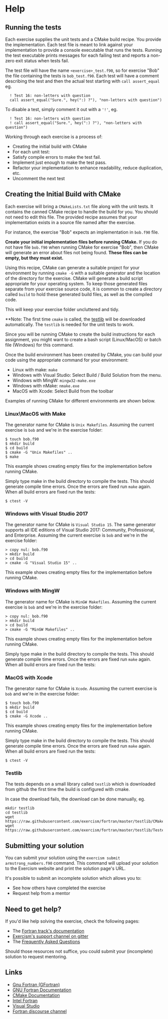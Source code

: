 # Help

## Running the tests

Each exercise supplies the unit tests and a CMake build recipe.  You
provide the implementation.
Each test file is meant to link against your implementation to provide a
console executable that runs the tests.  Running the test executable
prints messages for each failing test and reports a non-zero exit status
when tests fail.

The test file will have the name `<exercise>_test.f90`, so for exercise
"Bob" the file containing the tests is `bob_test.f90`. Each test will have
a comment describing the test and then the actual test starting with
`call assert_equal` eg.

```
  ! Test 16: non-letters with question
  call assert_equal("Sure.", hey(":) ?"), "non-letters with question")
```

To disable a test, simply comment it out with a `'!'`, eg.

```
  ! Test 16: non-letters with question
  ! call assert_equal("Sure.", hey(":) ?"), "non-letters with question")
```

Working through each exercise is a process of:

* Creating the initial build with CMake
* For each unit test:
 * Satisfy compile errors to make the test fail.
 * Implement just enough to make the test pass.
 * Refactor your implementation to enhance readability, reduce duplication, etc.
 * Uncomment the next test


## Creating the Initial Build with CMake

Each exercise will bring a `CMakeLists.txt` file along with the unit
tests.  It contains the canned CMake recipe to handle the build for you.
You should not need to edit this file.  The provided recipe assumes that
your implementation exists in a source file named after
the exercise.

For instance, the exercise "Bob" expects an implementation in `bob.f90` file.

**Create your initial implementation files before running CMake.**
If you do not have file `bob.f90` when running CMake for exercise "Bob", then CMake will generate an error about files not being found.
**These files can be empty, but they must exist.**

Using this recipe, CMake can generate a suitable project for your environment
by running `cmake -G` with a suitable generator and the location of the
directory for the exercise.  CMake will generate a build script appropriate
for your operating system.  To keep those generated files separate from
your exercise source code, it is common to create a directory called `build`
to hold these generated build files, as well as the compiled code.

This will keep your exercise folder uncluttered and tidy.

**Note: The first time `cmake` is called, the [testlib](###-Testlib) will be downloaded automatically. The `testlib` is needed for the unit tests to work.

Since you will be running CMake to create the build instructions for each
assignment, you might want to create a bash script (Linux/MacOS) or
batch file (Windows) for this command.

Once the build environment has been created by CMake, you can build your
code using the appropriate command for your environment:

* Linux with make: `make`
* Windows with Visual Studio: Select Build / Build Solution from the menu.
* Windows with MingW: `mingw32-make.exe`
* Windows with nMake: `nmake.exe`
* MacOS with Xcode: Select Build from the toolbar

Examples of running CMake for different environments are shown below.

### Linux\MacOS with Make

The generator name for CMake is `Unix Makefiles`.
Assuming the current exercise is `bob` and we're in the exercise folder:

```
$ touch bob.f90
$ mkdir build
$ cd build
$ cmake -G "Unix Makefiles" ..
$ make
```

This example shows creating empty files for the implementation before
running CMake.

Simply type make in the build directory to compile the tests. This should
generate compile time errors. Once the errors are fixed run `make` again.
When all build errors are fixed run the tests:

```
$ ctest -V
```
### Windows with Visual Studio 2017

The generator name for CMake is `Visual Studio 15`.  The same generator
supports all IDE editions of Visual Studio 2017: Community, Professional,
and Enterprise. Assuming the current exercise is `bob` and we're in the
exercise folder:

```
> copy nul: bob.f90
> mkdir build
> cd build
> cmake -G "Visual Studio 15" ..
```

This example shows creating empty files for the implementation before
running CMake.


### Windows with MingW

The generator name for CMake is `MinGW Makefiles`. Assuming the current
exercise is `bob` and we're in the exercise folder:

```
> copy nul: bob.f90
> mkdir build
> cd build
> cmake -G "MinGW Makefiles" ..
```

This example shows creating empty files for the implementation before
running CMake.

Simply type make in the build directory to compile the tests. This should
generate compile time errors. Once the errors are fixed run `make` again.
When all build errors are fixed run the tests:

### MacOS with Xcode

The generator name for CMake is `Xcode`.
Assuming the current exercise is `bob` and we're in the exercise folder:

```
$ touch bob.f90
$ mkdir build
$ cd build
$ cmake -G Xcode ..
```
This example shows creating empty files for the implementation before
running CMake.

Simply type make in the build directory to compile the tests. This should
generate compile time errors. Once the errors are fixed run `make` again.
When all build errors are fixed run the tests:

```
$ ctest -V
```
### Testlib

The tests depends on a small library called `testlib` which is downloaded from github the first time the build is configured with cmake.

In case the download fails, the download can be done manually, eg.

```
mkdir testlib
cd testlib
wget https://raw.githubusercontent.com/exercism/fortran/master/testlib/CMakeLists.txt
wget https://raw.githubusercontent.com/exercism/fortran/master/testlib/TesterMain.f90
```

## Submitting your solution

You can submit your solution using the `exercism submit armstrong_numbers.f90` command.
This command will upload your solution to the Exercism website and print the solution page's URL.

It's possible to submit an incomplete solution which allows you to:

- See how others have completed the exercise
- Request help from a mentor

## Need to get help?

If you'd like help solving the exercise, check the following pages:

- The [Fortran track's documentation](https://exercism.org/docs/tracks/fortran)
- [Exercism's support channel on gitter](https://gitter.im/exercism/support)
- The [Frequently Asked Questions](https://exercism.org/docs/using/faqs)

Should those resources not suffice, you could submit your (incomplete) solution to request mentoring.

## Links

- [Gnu Fortran (GFortran)](https://gcc.gnu.org/fortran/)
- [GNU Fortran Documentation](https://gcc.gnu.org/onlinedocs/gfortran/)
- [CMake Documentation](https://cmake.org/cmake/help/latest/)
- [Intel Fortran](https://software.intel.com/en-us/fortran-compilers)
- [Visual Studio](https://visualstudio.microsoft.com/)
- [Fortran discourse channel](https://fortran-lang.discourse.group/)
